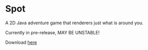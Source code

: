# Spot

A 2D Java adventure game that renderers just what is around you.

Currently in pre-release, MAY BE UNSTABLE!

Download [here](https://github.com/ritcat14/Spot/releases)
